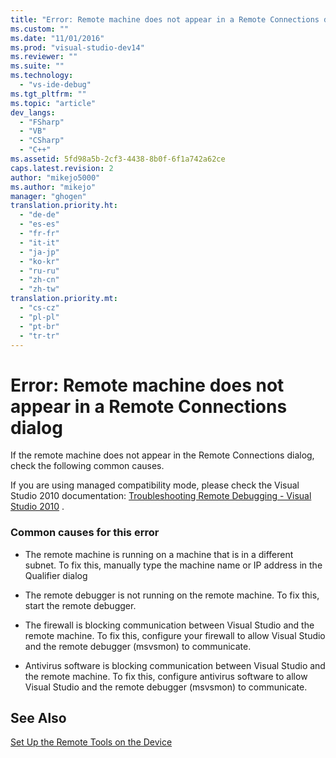 ```yaml
---
title: "Error: Remote machine does not appear in a Remote Connections dialog | Microsoft Docs"
ms.custom: ""
ms.date: "11/01/2016"
ms.prod: "visual-studio-dev14"
ms.reviewer: ""
ms.suite: ""
ms.technology: 
  - "vs-ide-debug"
ms.tgt_pltfrm: ""
ms.topic: "article"
dev_langs: 
  - "FSharp"
  - "VB"
  - "CSharp"
  - "C++"
ms.assetid: 5fd98a5b-2cf3-4438-8b0f-6f1a742a62ce
caps.latest.revision: 2
author: "mikejo5000"
ms.author: "mikejo"
manager: "ghogen"
translation.priority.ht: 
  - "de-de"
  - "es-es"
  - "fr-fr"
  - "it-it"
  - "ja-jp"
  - "ko-kr"
  - "ru-ru"
  - "zh-cn"
  - "zh-tw"
translation.priority.mt: 
  - "cs-cz"
  - "pl-pl"
  - "pt-br"
  - "tr-tr"
---
```

# Error: Remote machine does not appear in a Remote Connections dialog
If the remote machine does not appear in the Remote Connections dialog, check the following common causes.  
  
 If you are using managed compatibility mode, please check the Visual Studio 2010 documentation: [Troubleshooting Remote Debugging - Visual Studio 2010](https://msdn.microsoft.com/en-us/library/2ys11ead\(v=vs.100\).aspx) .  
  
### Common causes for this error  
  
-   The remote machine is running on a machine that is in a different subnet. To fix this, manually type the machine name or IP address in the Qualifier dialog  
  
-   The remote debugger is not running on the remote machine. To fix this, start the remote debugger.  
  
-   The firewall is blocking communication between Visual Studio and the remote machine. To fix this, configure your firewall to allow Visual Studio and the remote debugger (msvsmon) to communicate.  
  
-   Antivirus software is blocking communication between Visual Studio and the remote machine. To fix this, configure antivirus software to allow Visual Studio and the remote debugger (msvsmon) to communicate.  
  
## See Also  
 [Set Up the Remote Tools on the Device](../Topic/Set%20Up%20the%20Remote%20Tools%20on%20the%20Device.md)